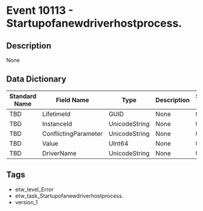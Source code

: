 # Event 10113 - Startupofanewdriverhostprocess.

## Description
None

## Data Dictionary
|Standard Name|Field Name|Type|Description|Sample Value|
|---|---|---|---|---|
|TBD|LifetimeId|GUID|None|`None`|
|TBD|InstanceId|UnicodeString|None|`None`|
|TBD|ConflictingParameter|UnicodeString|None|`None`|
|TBD|Value|UInt64|None|`None`|
|TBD|DriverName|UnicodeString|None|`None`|

## Tags
* etw_level_Error
* etw_task_Startupofanewdriverhostprocess.
* version_1